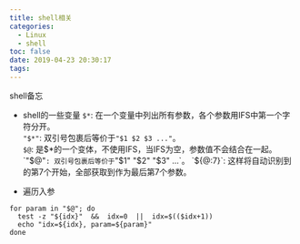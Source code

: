 ```yaml
---
title: shell相关
categories:
  - Linux
  - shell
toc: false
date: 2019-04-23 20:30:17
tags:
---
```

shell备忘
<!-- more -->

* shell的一些变量
`$*`: 在一个变量中列出所有参数，各个参数用IFS中第一个字符分开。  
`"$*"`: 双引号包裹后等价于`"$1 $2 $3 ..."`。  
`$@`: 是$*的一个变体，不使用IFS，当IFS为空，参数值不会结合在一起。  
`"$@"`: 双引号包裹后等价于`"$1" "$2" "$3" ...`。  
`${@:7}`: 这样将自动识别到的第7个开始，全部获取到作为最后第7个参数。  

* 遍历入参
```shell
for param in "$@"; do
  test -z "${idx}"  &&  idx=0  ||  idx=$(($idx+1))
  echo "idx=${idx}, param=${param}"
done
```

